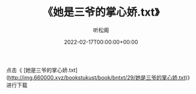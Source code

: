 ﻿---
title:  《她是三爷的掌心娇.txt》
date:   2022-02-17T00:00:00+00:00
author: 听松阁
layout: post
permalink: /她是三爷的掌心娇/
categories: 小说
tags: [小说]
---

点击《 [她是三爷的掌心娇.txt](<a href="http://img.660000.xyz/bookstukust/book/bntxt/29/" target=_blank>http://img.660000.xyz/bookstukust/book/bntxt/29/她是三爷的掌心娇.txt)》进行下载
